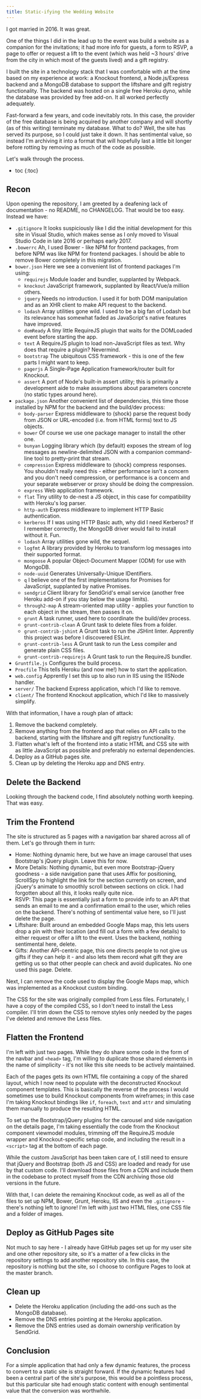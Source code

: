 ```yaml
---
title: Static-ifying the Wedding Website
---
```


I got married in 2016. It was great.

One of the things I did in the lead up to the event was build a website as a companion for the invitations; it had more info for guests, a form to RSVP, a page to offer or request a lift to the event (which was held ~3 hours' drive from the city in which most of the guests lived) and a gift registry.

I built the site in a technology stack that I was comfortable with at the time based on my experience at work: a Knockout frontend, a Node.js/Express backend and a MongoDB database to support the liftshare and gift registry functionality. The backend was hosted on a single free Heroku dyno, while the database was provided by free add-on. It all worked perfectly adequately.

Fast-forward a few years, and code inevitably rots. In this case, the provider of the free database is being acquired by another company and will shortly (as of this writing) terminate my database. What to do? Well, the site has served its purpose, so I could just take it down. It has sentimental value, so instead I'm archiving it into a format that will hopefully last a little bit longer before rotting by removing as much of the code as possible.

Let's walk through the process.

- toc
{:toc}

## Recon

Upon opening the repository, I am greeted by a deafening lack of documentation - no README, no CHANGELOG. That would be too easy. Instead we have:

- `.gitignore` It looks suspiciously like I did the initial development for this site in Visual Studio, which makes sense as I only moved to Visual Studio Code in late 2016 or perhaps early 2017.
- `.bowerrc` Ah, I used Bower - like NPM for frontend packages, from before NPM was like NPM for frontend packages. I should be able to remove Bower completely in this migration.
- `bower.json` Here we see a convenient list of frontend packages I'm using:
  - `requirejs` Module loader and bundler, supplanted by Webpack.
  - `knockout` JavaScript framework, supplanted by React/Vue/a million others.
  - `jquery` Needs no introduction. I used it for both DOM manipulation and as an XHR client to make API request to the backend.
  - `lodash` Array utilities gone wild. I used to be a big fan of Lodash but its relevance has somewhat faded as JavaScript's native features have improved.
  - `domReady` A tiny little RequireJS plugin that waits for the DOMLoaded event before starting the app.
  - `text` A RequireJS plugin to load non-JavaScript files as text. Why does that require a plugin? Nevermind.
  - `bootstrap` The ubiquitous CSS framework - this is one of the few parts I might want to keep.
  - `pagerjs` A Single-Page Application framework/router built for Knockout.
  - `assert` A port of Node's built-in assert utility; this is primarily a development aide to make assumptions about parameters concrete (no static types around here).
- `package.json` Another convenient list of dependencies, this time those installed by NPM for the backend and the build/dev process:
  - `body-parser` Express middleware to (shock) parse the request body from JSON or URL-encoded (i.e. from HTML forms) text to JS objects.
  - `bower` Of course we use one package manager to install the other one.
  - `bunyan` Logging library which (by default) exposes the stream of log messages as newline-delimited JSON with a companion command-line tool to pretty-print that stream.
  - `compression` Express middleware to (shock) compress responses. You shouldn't really need this - either performance isn't a concern and you don't need compression, or performance is a concern and your separate webserver or proxy should be doing the compression.
  - `express` Web application framework.
  - `flat` Tiny utility to de-nest a JS object, in this case for compatibility with Heroku's log parser.
  - `http-auth` Express middleware to implement HTTP Basic authentication.
  - `kerberos` If I was using HTTP Basic auth, why did I need Kerberos? If I remember correctly, the MongoDB driver would fail to install without it. Fun.
  - `lodash` Array utilities gone wild, the sequel.
  - `logfmt` A library provided by Heroku to transform log messages into their supported format.
  - `mongoose` A popular Object-Document Mapper (ODM) for use with MongoDB.
  - `node-uuid` Generates Universally-Unique IDentifiers.
  - `q` I believe one of the first implementations for Promises for JavaScript, supplanted by native Promises.
  - `sendgrid` Client library for SendGrid's email service (another free Heroku add-on if you stay below the usage limits).
  - `through2-map` A stream-oriented map utility - applies your function to each object in the stream, then passes it on.
  - `grunt` A task runner, used here to coordinate the build/dev process.
  - `grunt-contrib-clean` A Grunt task to delete files from a folder.
  - `grunt-contrib-jshint` A Grunt task to run the JSHint linter. Apprently this project was before I discovered ESLint.
  - `grunt-contrib-less` A Grunt task to run the Less compiler and generate plain CSS files.
  - `grunt-contrib-requirejs` A Grunt task to run the RequireJS bundler.
- `Gruntfile.js` Configures the build process.
- `Procfile` This tells Heroku (and now me!) how to start the application.
- `web.config` Apprently I set this up to also run in IIS using the IISNode handler.
- `server/` The backend Express application, which I'd like to remove.
- `client/` The frontend Knockout application, which I'd like to massively simplify.

With that information, I have a rough plan of attack:

1. Remove the backend completely.
1. Remove anything from the frontend app that relies on API calls to the backend, starting with the liftshare and gift registry functionality.
1. Flatten what's left of the frontend into a static HTML and CSS site with as little JavaScript as possible and preferably no external dependencies.
1. Deploy as a GitHub pages site.
1. Clean up by deleting the Heroku app and DNS entry.

## Delete the Backend

Looking through the backend code, I find absolutely nothing worth keeping. That was easy.

## Trim the Frontend

The site is structured as 5 pages with a navigation bar shared across all of them. Let's go through them in turn:

- Home: Nothing dynamic here, but we have an image carousel that uses Bootstrap's jQuery plugin. Leave this for now.
- More Details: Nothing dynamic, but even more Bootstrap-jQuery goodness - a side navigation pane that uses Affix for positioning, ScrollSpy to highlight the link for the section currently on screen, and jQuery's animate to smoothly scroll between sections on click. I had forgotten about all this, it looks really quite nice.
- RSVP: This page is essentially just a form to provide info to an API that sends an email to me and a confirmation email to the user, which relies on the backend. There's nothing of sentimental value here, so I'll just delete the page.
- Liftshare: Built around an embedded Google Maps map, this lets users drop a pin with their location (and fill out a form with a few details) to either request or offer a lift to the event. Uses the backend, nothing sentimental here, delete.
- Gifts: Another API-centric page, this one directs people to not give us gifts if they can help it - and also lets them record what gift they are getting us so that other people can check and avoid duplicates. No one used this page. Delete.

Next, I can remove the code used to display the Google Maps map, which was implemented as a Knockout custom binding.

The CSS for the site was originally compiled from Less files. Fortunately, I have a copy of the compiled CSS, so I don't need to install the Less compiler. I'll trim down the CSS to remove styles only needed by the pages I've deleted and remove the Less files.

## Flatten the Frontend

I'm left with just two pages. While they do share some code in the form of the navbar and `<head>` tag, I'm willing to duplicate those shared elements in the name of simplicity - it's not like this site needs to be actively maintained.

Each of the pages gets its own HTML file containing a copy of the shared layout, which I now need to populate with the deconstructed Knockout component templates. This is basically the reverse of the process I would sometimes use to build Knockout components from wireframes; in this case I'm taking Knockout bindings like `if`, `foreach`, `text` and `attr` and simulating them manually to produce the resulting HTML.

To set up the Bootstrap/jQuery plugins for the carousel and side navigation on the details page, I'm taking essentially the code from the Knockout component viewmodel modules, trimming off the RequireJS module wrapper and Knockout-specific setup code, and including the result in a `<script>` tag at the bottom of each page.

While the custom JavaScript has been taken care of, I still need to ensure that jQuery and Bootstrap (both JS and CSS) are loaded and ready for use by that custom code. I'll download those files from a CDN and include them in the codebase to protect myself from the CDN archiving those old versions in the future.

With that, I can delete the remaining Knockout code, as well as all of the files to set up NPM, Bower, Grunt, Heroku, IIS and even the `.gitignore` - there's nothing left to ignore! I'm left with just two HTML files, one CSS file and a folder of images.

## Deploy as GitHub Pages site

Not much to say here - I already have GitHub pages set up for my user site and one other repository site, so it's a matter of a few clicks in the repository settings to add another repository site. In this case, the repository is nothing but the site, so I choose to configure Pages to look at the master branch.

## Clean up

- Delete the Heroku application (including the add-ons such as the MongoDB database).
- Remove the DNS entries pointing at the Heroku application.
- Remove the DNS entries used as domain ownership verification by SendGrid.

## Conclusion

For a simple application that had only a few dynamic features, the process to convert to a static site is straight forward. If the dynamic features had been a central part of the site's purpose, this would be a pointless process, but this particular site had enough static content with enough sentimental value that the conversion was worthwhile.
